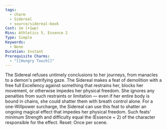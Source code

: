```yaml
---
tags:
  - charm
  - Sidereal
  - source/sidereal-book
Cost: 1m (+1wp)
Mins: Athletics 5, Essence 2
Type: Simple
Keywords:
  - None
Duration: Instant
Prerequisite Charms:
  - "[[Hungry Touch]]"
---
```

The Sidereal refuses untimely conclusions to her journeys, from manacles to a demon's petrifying gaze. The Sidereal makes a feat of demolition with a free full Excellency against something that restrains her, blocks her movement, or otherwise impedes her physical freedom. She ignores any penalties from such restraints or limitation — even if her entire body is bound in chains, she could shatter them with breath control alone. For a one-Willpower surcharge, the Sidereal can use this feat to shatter an ongoing magical effect that impedes her physical freedom. Such feats' minimum Strength and difficulty equal the (Essence + 2) of the character responsible for the effect. Reset: Once per scene.